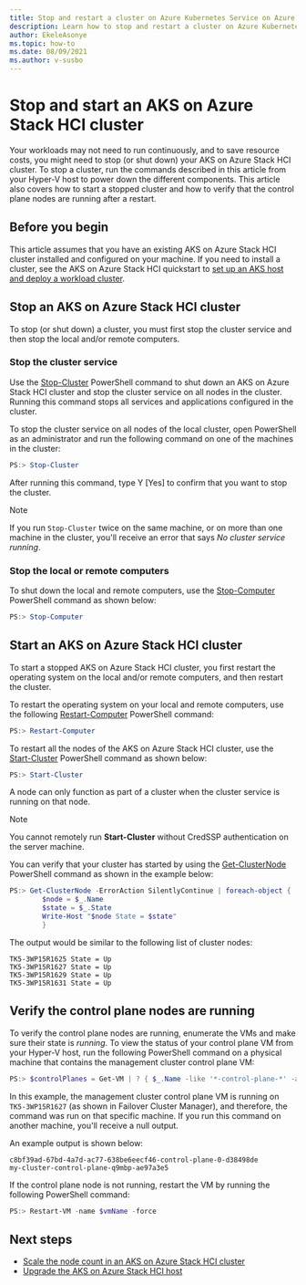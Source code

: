 ```yaml
---
title: Stop and restart a cluster on Azure Kubernetes Service on Azure Stack HCI
description: Learn how to stop and restart a cluster on Azure Kubernetes Service (AKS) on Azure Stack HCI.
author: EkeleAsonye
ms.topic: how-to
ms.date: 08/09/2021
ms.author: v-susbo
---
```


# Stop and start an AKS on Azure Stack HCI cluster

Your workloads may not need to run continuously, and to save resource costs, you might need to stop (or shut down) your AKS on Azure Stack HCI cluster. To stop a cluster, run the commands described in this article from your Hyper-V host to power down the different components. This article also covers how to start a stopped cluster and how to verify that the control plane nodes are running after a restart.

## Before you begin

This article assumes that you have an existing AKS on Azure Stack HCI cluster installed and configured on your machine. If you need to install a cluster, see the AKS on Azure Stack HCI quickstart to [set up an AKS host and deploy a workload cluster](kubernetes-walkthrough-powershell.md). 

## Stop an AKS on Azure Stack HCI cluster

To stop (or shut down) a cluster, you must first stop the cluster service and then stop the local and/or remote computers. 

### Stop the cluster service
Use the [Stop-Cluster](/powershell/module/failoverclusters/stop-cluster?view=windowsserver2019-ps&preserve-view=true) PowerShell command to shut down an AKS on Azure Stack HCI cluster and stop the cluster service on all nodes in the cluster. Running this command stops all services and applications configured in the cluster. 

To stop the cluster service on all nodes of the local cluster, open PowerShell as an administrator and run the following command on one of the machines in the cluster:

```powershell
PS:> Stop-Cluster 
```
After running this command, type Y [Yes] to confirm that you want to stop the cluster. 

> [!NOTE]
> If you run `Stop-Cluster` twice on the same machine, or on more than one machine in the cluster, you'll receive an error that says _No cluster service running_.

### Stop the local or remote computers
To shut down the local and remote computers, use the [Stop-Computer](/powershell/module/microsoft.powershell.management/stop-computer?view=powershell-7.1&preserve-view=true) PowerShell command as shown below:

```powershell
PS:> Stop-Computer 
```

## Start an AKS on Azure Stack HCI cluster

To start a stopped AKS on Azure Stack HCI cluster, you first restart the operating system on the local and/or remote computers, and then restart the cluster. 

To restart the operating system on your local and remote computers, use the following [Restart-Computer](/powershell/module/microsoft.powershell.management/restart-computer?view=powershell-7.1&preserve-view=true) PowerShell command:

```powershell
PS:> Restart-Computer 
```

To restart all the nodes of the AKS on Azure Stack HCI cluster, use the [Start-Cluster](/powershell/module/failoverclusters/start-cluster?view=windowsserver2019-ps&preserve-view=true) PowerShell command as shown below:  

```powershell
PS:> Start-Cluster 
```

A node can only function as part of a cluster when the cluster service is running on that node. 

> [!NOTE]
> You cannot remotely run **Start-Cluster** without CredSSP authentication on the server machine.
 
You can verify that your cluster has started by using the [Get-ClusterNode](/powershell/module/failoverclusters/get-clusternode?view=windowsserver2019-ps&preserve-view=true) PowerShell command as shown in the example below:

```powershell
PS:> Get-ClusterNode -ErrorAction SilentlyContinue | foreach-object { 
        $node = $_.Name 
        $state = $_.State 
        Write-Host "$node State = $state" 
      	} 
```
The output would be similar to the following list of cluster nodes:

```Output
TK5-3WP15R1625 State = Up
TK5-3WP15R1627 State = Up
TK5-3WP15R1629 State = Up
TK5-3WP15R1631 State = Up
```

## Verify the control plane nodes are running

To verify the control plane nodes are running, enumerate the VMs and make sure their state is _running_. To view the status of your control plane VM from your Hyper-V host, run the following PowerShell command on a physical machine that contains the management cluster control plane VM:

```powershell
PS:> $controlPlanes = Get-VM | ? { $_.Name -like '*-control-plane-*' -and $_.State -eq 'Running' } | % { $_.Name } 
```

In this example, the management cluster control plane VM is running on `TK5-3WP15R1627` (as shown in Failover Cluster Manager), and therefore, the command was run on that specific machine. If you run this command on another machine, you'll receive a null output.

An example output is shown below:
```
c8bf39ad-67bd-4a7d-ac77-638be6eecf46-control-plane-0-d38498de
my-cluster-control-plane-q9mbp-ae97a3e5
```

If the control plane node is not running, restart the VM by running the following PowerShell command: 

```powershell
PS:> Restart-VM -name $vmName -force 
```

## Next steps

- [Scale the node count in an AKS on Azure Stack HCI cluster](scale-cluster.md)
- [Upgrade the AKS on Azure Stack HCI host](update-akshci-host-powershell.md)

